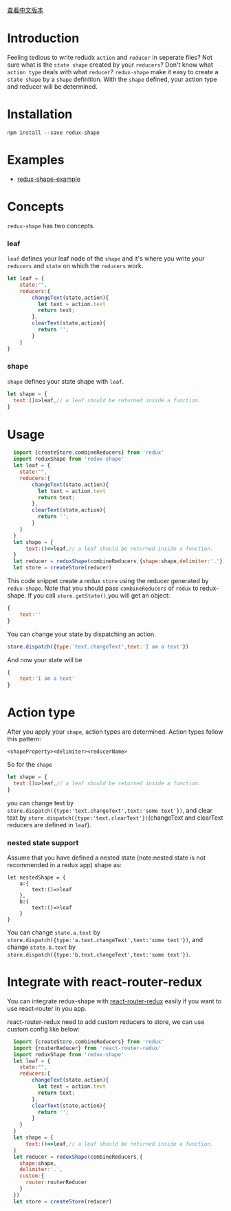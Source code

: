 [查看中文版本](https://github.com/awayisblue/redux-shape/blob/master/README_zh.md)
# Introduction
Feeling tedious to write redudx `action` and `reducer` in seperate files?
Not sure what is the `state shape` created by your `reducers`?
Don't know what `action type` deals with what `reducer`?
`redux-shape` make it easy to create a `state shape` by a `shape` definition. With the `shape` defined, your action type and reducer will be determined. 

# Installation
```
npm install --save redux-shape
```
# Examples
- [redux-shape-example](https://github.com/awayisblue/redux-shape-example)

# Concepts
`redux-shape` has two concepts.

### leaf
`leaf` defines your leaf node of the `shape` and it's where you write your `reducers` and  `state` on which the `reducers` work. 
```js
let leaf = {
    state:"",
    reducers:{
    	changeText(state,action){
    	  let text = action.text
    	  return text;
    	},
    	clearText(state,action){
    	  return '';
    	}
    }
}
```

### shape
`shape` defines your state shape with `leaf`.
```js
let shape = {
  text:()=>leaf,// a leaf should be returned inside a function.
}
```

# Usage
```js
  import {createStore,combineReducers} from 'redux'
  import reduxShape from 'redux-shape'
  let leaf = {
	state:"",
	reducers:{
		changeText(state,action){
		  let text = action.text
		  return text;
		},
		clearText(state,action){
		  return '';
		}
	}
  }
  let shape = {
	  text:()=>leaf,// a leaf should be returned inside a function.
  }
  let reducer = reduxShape(combineReducers,{shape:shape,delimiter:'.'})
  let store = createStore(reducer)
```
This code snippet create a  redux `store` using the reducer generated by `redux-shape`. Note that you should pass `combineReducers` of `redux` to redux-shape.
If you call `store.getState()`,you will get an object:
```js
{
	text:''
}
```
You can change your state by dispatching an action.
```js
store.dispatch({type:'text.changeText',text:'I am a text'})
```
And now your state will be
```js
{
	text:'I am a text'
}
```

# Action type
After you apply your `shape`, action types are determined. Action types follow this pattern:
```
<shapeProperty><delimiter><reducerName>
```
So for the `shape`
```js
let shape = {
  text:()=>leaf,// a leaf should be returned inside a function.
}
```
you can change text by `store.dispatch({type:'text.changeText',text:'some text'})`, and clear text by `store.dispatch({type:'text.clearText'})`(changeText and clearText reducers are defined in `leaf`).

### nested state support
Assume that you have defined a nested state (note:nested state is not recommended in a redux app) shape as:
```
let nestedShape = {
	a:{
		text:()=>leaf
	},
	b:{
		text:()=>leaf
	}
}
```
You can change `state.a.text` by `store.dispatch({type:'a.text.changeText',text:'some text'})`, and change `state.b.text` by `store.dispatch({type:'b.text.changeText',text:'some text'})`.

# Integrate with react-router-redux

You can integrate redux-shape with [react-router-redux](https://github.com/reacttraining/react-router/tree/master/packages/react-router-redux) easily if you want to use react-router in you app.

react-router-redux need to add custom reducers to store, we can use custom config like below:

```js
  import {createStore,combineReducers} from 'redux'
  import {routerReducer} from 'react-router-redux'
  import reduxShape from 'redux-shape'
  let leaf = {
	state:"",
	reducers:{
		changeText(state,action){
		  let text = action.text
		  return text;
		},
		clearText(state,action){
		  return '';
		}
	}
  }
  let shape = {
	  text:()=>leaf,// a leaf should be returned inside a function.
  }
  let reducer = reduxShape(combineReducers,{
    shape:shape,
    delimiter:'.',
    custom:{
      router:routerReducer
    }
  })
  let store = createStore(reducer)
```


